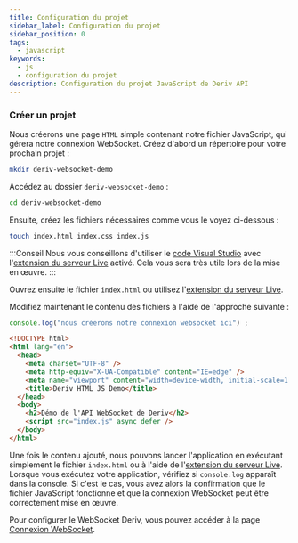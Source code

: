 ```yaml
---
title: Configuration du projet
sidebar_label: Configuration du projet
sidebar_position: 0
tags:
  - javascript
keywords:
  - js
  - configuration du projet
description: Configuration du projet JavaScript de Deriv API
---
```


### Créer un projet

Nous créerons une page `HTML` simple contenant notre fichier JavaScript, qui gérera notre connexion WebSocket. Créez d'abord un répertoire pour votre prochain projet :

```bash
mkdir deriv-websocket-demo
```

Accédez au dossier `deriv-websocket-demo` :

```bash
cd deriv-websocket-demo
```

Ensuite, créez les fichiers nécessaires comme vous le voyez ci-dessous :

```bash
touch index.html index.css index.js
```

:::Conseil
Nous vous conseillons d'utiliser le [code Visual Studio](https://code.visualstudio.com/) avec l'[extension du serveur Live](https://marketplace.visualstudio.com/items?itemName=ritwickdey.LiveServer) activé. Cela vous sera très utile lors de la mise en œuvre.
:::

Ouvrez ensuite le fichier `index.html` ou utilisez l'[extension du serveur Live](https://marketplace.visualstudio.com/items?itemName=ritwickdey.LiveServer).

Modifiez maintenant le contenu des fichiers à l'aide de l'approche suivante :

```js title="index.js"
console.log("nous créerons notre connexion websocket ici") ;
```

```html title="index.html"
<!DOCTYPE html>
<html lang="en">
  <head>
    <meta charset="UTF-8" />
    <meta http-equiv="X-UA-Compatible" content="IE=edge" />
    <meta name="viewport" content="width=device-width, initial-scale=1.0" />
    <title>Deriv HTML JS Demo</title>
  </head>
  <body>
    <h2>Démo de l'API WebSocket de Deriv</h2>
    <script src="index.js" async defer />
  </body>
</html>
```

Une fois le contenu ajouté, nous pouvons lancer l'application en exécutant simplement le fichier `index.html` ou à l'aide de l'<a href="https://marketplace.visualstudio.com/items?itemName=ritwickdey.LiveServer" target="_blank">extension du serveur Live</a>. Lorsque vous exécutez votre application, vérifiez si `console.log` apparaît dans la console. Si c'est le cas, vous avez alors la confirmation que le fichier JavaScript fonctionne et que la connexion WebSocket peut être correctement mise en œuvre.

Pour configurer le WebSocket Deriv, vous pouvez accéder à la page [Connexion WebSocket](/docs/languages/javascript/websocket-connection).
